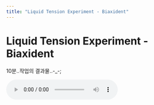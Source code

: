 ```yaml
---
title: "Liquid Tension Experiment - Biaxident"
---
```

# Liquid Tension Experiment - Biaxident

10분..작업의 결과물..-_-;


![audio](97df6d9489d4defff90c54c108f9b1f2.mp3)



